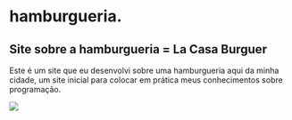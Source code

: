 # hamburgueria.
<h2>Site sobre a hamburgueria = La Casa Burguer</h2>

Este é um site que eu desenvolvi sobre uma hamburgueria aqui da minha cidade, um site inicial para colocar em prática meus conhecimentos sobre programação.

<img src="https://encrypted-tbn0.gstatic.com/images?q=tbn:ANd9GcRt-yShHyHx6vIRqVWderUhddcLPcGe4zXfTg&usqp=CAU">
